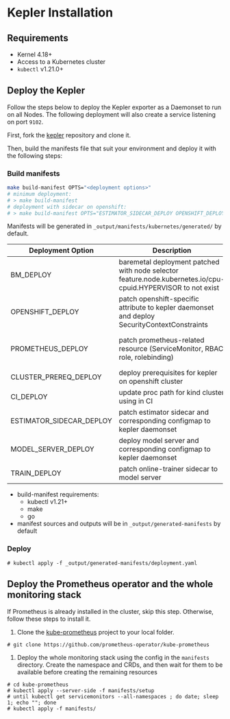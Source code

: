 # Kepler Installation
## Requirements
- Kernel 4.18+
- Access to a Kubernetes cluster
- `kubectl` v1.21.0+

## Deploy the Kepler
Follow the steps below to deploy the Kepler exporter as a Daemonset to run on all Nodes. The following deployment will also create a service listening on port `9102`.

First, fork the [kepler](https://github.com/sustainable-computing-io/kepler) repository and clone it.

Then, build the manifests file that suit your environment and deploy it with the following steps:

### Build manifests
```bash
make build-manifest OPTS="<deployment options>"
# minimum deployment: 
# > make build-manifest
# deployment with sidecar on openshift: 
# > make build-manifest OPTS="ESTIMATOR_SIDECAR_DEPLOY OPENSHIFT_DEPLOY"
```
Manifests will be generated in  `_output/manifests/kubernetes/generated/` by default.

Deployment Option|Description|Dependency
---|---|---
BM_DEPLOY|baremetal deployment patched with node selector feature.node.kubernetes.io/cpu-cpuid.HYPERVISOR to not exist|-
OPENSHIFT_DEPLOY|patch openshift-specific attribute to kepler daemonset and deploy SecurityContextConstraints|-
PROMETHEUS_DEPLOY|patch prometheus-related resource (ServiceMonitor, RBAC role, rolebinding) |require prometheus deployment which can be OpenShift integrated or [custom deploy](https://github.com/sustainable-computing-io/kepler#deploy-the-prometheus-operator-and-the-whole-monitoring-stack)
CLUSTER_PREREQ_DEPLOY|deploy prerequisites for kepler on openshift cluster| OPENSHIFT_DEPLOY option set
CI_DEPLOY|update proc path for kind cluster using in CI|-
ESTIMATOR_SIDECAR_DEPLOY|patch estimator sidecar and corresponding configmap to kepler daemonset|-
MODEL_SERVER_DEPLOY|deploy model server and corresponding configmap to kepler daemonset|-
TRAIN_DEPLOY|patch online-trainer sidecar to model server| MODEL_SERVER_DEPLOY option set
 -  build-manifest requirements:
    -  kubectl v1.21+
    -  make
    -  go
 -  manifest sources and outputs will be in  `_output/generated-manifests` by default


### Deploy

```
# kubectl apply -f _output/generated-manifests/deployment.yaml
```

## Deploy the Prometheus operator and the whole monitoring stack
If Prometheus is already installed in the cluster, skip this step. Otherwise, follow these steps to install it.

1. Clone the [kube-prometheus](https://github.com/prometheus-operator/kube-prometheus) project to your local folder.
```
# git clone https://github.com/prometheus-operator/kube-prometheus
```

1. Deploy the whole monitoring stack using the config in the `manifests` directory.
Create the namespace and CRDs, and then wait for them to be available before creating the remaining resources
```
# cd kube-prometheus
# kubectl apply --server-side -f manifests/setup
# until kubectl get servicemonitors --all-namespaces ; do date; sleep 1; echo ""; done
# kubectl apply -f manifests/
```



